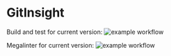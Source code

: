 # GitInsight

Build and test for current version:
![example workflow](https://github.com/github/docs/actions/workflows/buildAndTest.yml/badge.svg)

Megalinter for current version:
![example workflow](https://github.com/github/docs/actions/workflows/mega-linter.yml/badge.svg)
